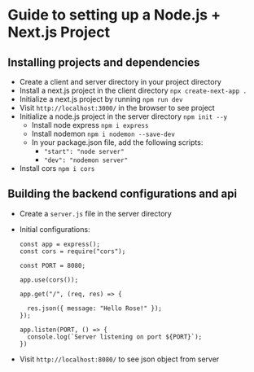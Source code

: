 # Guide to setting up a Node.js + Next.js Project

## Installing projects and dependencies
- Create a client and server directory in your project directory
- Install a next.js project in the client directory `npx create-next-app .`
- Initialize a next.js project by running `npm run dev`
- Visit `http://localhost:3000/` in the browser to see project
- Initialize a node.js project in the server directory `npm init --y`
  - Install node express `npm i express`
  - Install nodemon `npm i nodemon --save-dev`
  - In your package.json file, add the following scripts:
    - `"start": "node server"`
    - `"dev": "nodemon server"`
- Install cors `npm i cors`

## Building the backend configurations and api
- Create a `server.js` file in the server directory

- Initial configurations:
  
  ```const express = require("express");
  const app = express();
  const cors = require("cors");

  const PORT = 8080;

  app.use(cors());

  app.get("/", (req, res) => {
    
    res.json({ message: "Hello Rose!" });
  });

  app.listen(PORT, () => {
    console.log(`Server listening on port ${PORT}`);
  })

- Visit `http://localhost:8080/` to see json object from server
